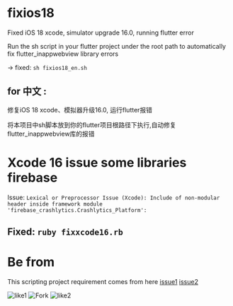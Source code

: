 # fixios18

Fixed iOS 18 xcode, simulator upgrade 16.0, running flutter error

Run the sh script in your flutter project under the root path to automatically fix flutter_inappwebview library errors

-> fixed: `sh fixios18_en.sh`

## for 中文 : 
修复iOS 18 xcode、模拟器升级16.0, 运行flutter报错

将本项目中sh脚本放到你的flutter项目根路径下执行,自动修复flutter_inappwebview库的报错

# Xcode 16 issue some libraries firebase

Issue: `Lexical or Preprocessor Issue (Xcode): Include of non-modular header inside framework module 'firebase_crashlytics.Crashlytics_Platform': `


## Fixed: `ruby fixxcode16.rb`


# Be from
This scripting project requirement comes from here
[issue1](https://github.com/pichillilorenzo/flutter_inappwebview/issues/2278)
[issue2](https://github.com/pichillilorenzo/flutter_inappwebview/issues/2279)

![like1](http://m.qpic.cn/psc?/V51FA3BJ32r9zS4Pz0IS028JeT229j0A/TmEUgtj9EK6.7V8ajmQrECGszTIu7pvWoTA*zzt2vaWl2R9BHtY*xbVCc*p67lkosSa*CH*Bad9lXK55nCosVfF6a5VhDPv*8kmxzdUH6SI!/b&bo=uAOoAAAAAAADBzE!&rf=viewer_4)
![Fork](http://m.qpic.cn/psc?/V51FA3BJ32r9zS4Pz0IS028JeT229j0A/TmEUgtj9EK6.7V8ajmQrECGszTIu7pvWoTA*zzt2vaXP7w*U4djz7pcFMlsdIxKG1Qg3sk0wiiM7ydzumVrD2bDueuVp0ANqD7UJhFTI9EM!/b&bo=sQN1AwAAAAADJ8Y!&rf=viewer_4)
![like2](http://m.qpic.cn/psc?/V51FA3BJ32r9zS4Pz0IS028JeT229j0A/TmEUgtj9EK6.7V8ajmQrECGszTIu7pvWoTA*zzt2vaUmmDQqcpTWArCmhkrv7.js*sUXHGhPrGu6Mdyvg301OpGiCMmMaZXw6lO0CR.mIJw!/b&bo=1AOwAAAAAAADF1U!&rf=viewer_4)
